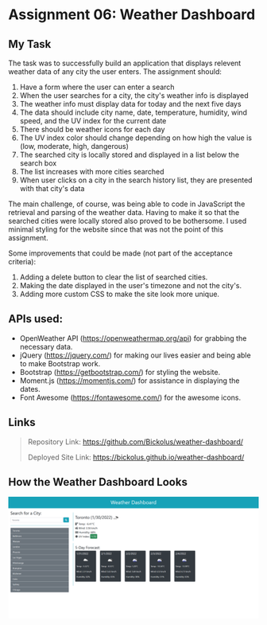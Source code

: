 # Assignment 06: Weather Dashboard

## My Task

The task was to successfully build an application that displays relevent weather data of any 
city the user enters. The assignment should:

1. Have a form where the user can enter a search
2. When the user searches for a city, the city's weather info is displayed
3. The weather info must display data for today and the next five days
4. The data should include city name, date, temperature, humidity, wind speed, and the UV index for the current date
5. There should be weather icons for each day
6. The UV index color should change depending on how high the value is (low, moderate, high, dangerous)
7. The searched city is locally stored and displayed in a list below the search box
8. The list increases with more cities searched
9. When user clicks on a city in the search history list, they are presented with that city's data

The main challenge, of course, was being able to code in JavaScript the retrieval and parsing of the weather data. Having
to make it so that the searched cities were locally stored also proved to be bothersome. I used minimal styling for the website since
that was not the point of this assignment. 

Some improvements that could be made (not part of the acceptance criteria):
1. Adding a delete button to clear the list of searched cities.
2. Making the date displayed in the user's timezone and not the city's.
3. Adding more custom CSS to make the site look more unique. 

## APIs used:

* OpenWeather API (https://openweathermap.org/api) for grabbing the necessary data.
* jQuery (https://jquery.com/) for making our lives easier and being able to make Bootstrap work.
* Bootstrap (https://getbootstrap.com/) for styling the website.
* Moment.js (https://momentjs.com/) for assistance in displaying the dates.
* Font Awesome (https://fontawesome.com/) for the awesome icons.

## Links
> Repository Link: https://github.com/Bickolus/weather-dashboard/
>
> Deployed Site Link: https://bickolus.github.io/weather-dashboard/

## How the Weather Dashboard Looks 
![Image of the Weather Dashboard showing Toronto's weather data for 1/30/2022](https://github.com/Bickolus/weather-dashboard/blob/main/images/weather-dashboard1.png?raw=true)